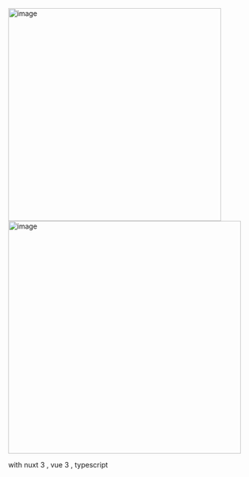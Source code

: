<img width="429" alt="image" src="https://github.com/user-attachments/assets/1416840b-1861-4ca8-99aa-7f1050607307">
<img width="469" alt="image" src="https://github.com/user-attachments/assets/82418ed1-763b-4bb7-a4a9-4d226267c099">

with nuxt 3 , vue 3 , typescript 

